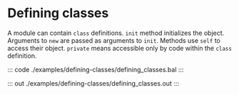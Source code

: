 # Defining classes

A module can contain `class` definitions.
`init` method initializes the object.
Arguments to `new` are passed as arguments to `init`.
Methods use `self` to access their object.
`private` means accessible only by code within the `class` definition.

::: code ./examples/defining-classes/defining_classes.bal :::

::: out ./examples/defining-classes/defining_classes.out :::